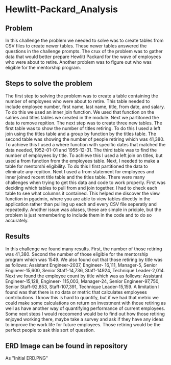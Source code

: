 # Hewlitt-Packard_Analysis
## Problem
In this challenge the problem we needed to solve was to create tables from CSV files to create newer tables. These newer tables answered the questions in the challenge prompts. The crux of the problem was to gather data that would better prepare Hewlitt Packard for the wave of employees who were about to retire. Another problem was to figure out who was eligible for the mentorship program. 
## Steps to solve the problem
The first step to solving the problem was to create a table containing the number of employees who were about to retire. This table needed to include employee number, first name, last name, title, from date, and salary. To do this we used an inner join function. We used that function on the salries and titles tables we created in the module. Next we partitoned the data to remove repition. The next step was to create three new tables. The first table was to show the number of titles retiring. To do this I used a left join using the titles table and a group by function by the titles table. The second table was showing the number of people retiring which was 41,380. To achieve this I used a where function with specific dates that matched the data needed, 1952-01-01 and 1955-12-31. The third table was to find the number of employees by title. To achieve this I used a left join on titles, but used a from function from the employees table.  Next, I needed to make a table for mentorshi eligibility. To do this I first partitioned the data to eliminate any repition. Next I used a from statement for employees and inner joined recent title table and the titles table. There were many challenges when trying to get this data and code to work properly. First was deciding which tables to pull from and join together. I had to check each table to see what columns it contained. This helped me discover the view function in pgadmin, where you are able to view tables directly in the application rather than pulling up each and every CSV file seperatly and repeatedly. Another issue was aliases, these are simple in priciple, but the problem is just remembering to include them in the code and to do so accurately. 
## Results
In  this challenge we found many results. First, the number of those retiring was 41,380. Second the number of those eligible for the mentorship program which was 1549. We also found out that those retiring by title was as follows: Assistant Engineer-2037, Engineer- 16,111, Manager-5, Senior Engineer-15,600, Senior Staff-14,736, Staff-14924, Technique Leader-2,014. Next we found the employee count by title which was as follows: Assistant Engineer-15,128, Engineer- 115,003, Manager-24, Senior Engineer-97,750, Senior Staff-92,853, Staff-107,391, Technique Leader-15,159. A limitation I found was that there is no data or metric that calculates employees contributions. I know this is hard to quantify, but if we had that metric we could make some calculations on return on investment with those retiring as well as have another way of quantifying performance of current employees. Some next steps I would reccomend would be to find out how those retiring enjoyed working there, maybe take a survey and ask if they have any ideas to improve the work life for future employees. Those retiring would be the perfect people to ask this sort of question. 

## ERD Image can be found in repository
As "Initial ERD.PNG"
